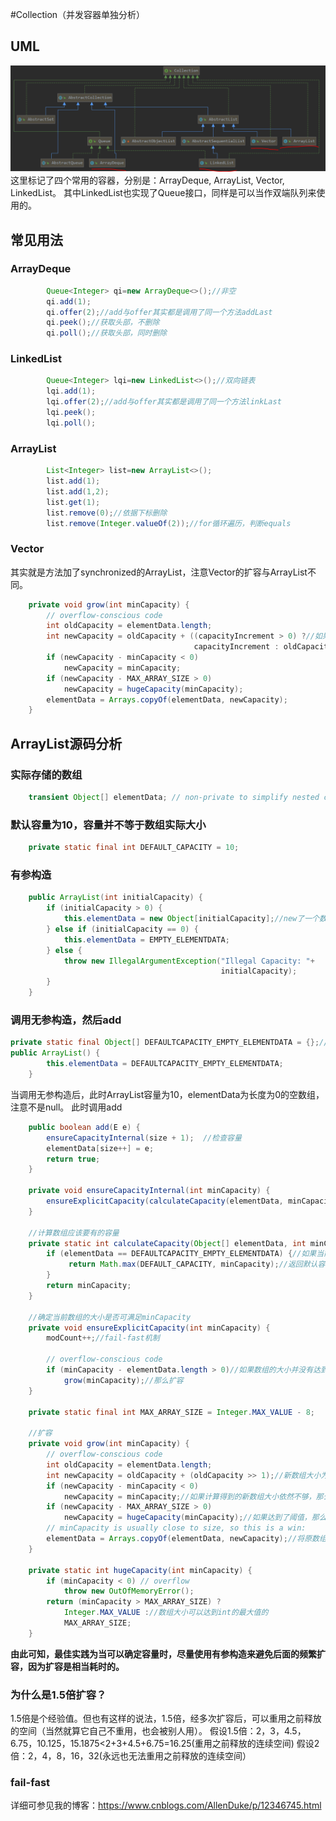 #Collection（并发容器单独分析）
## UML
![collection](../images/CollectionUML.PNG)
这里标记了四个常用的容器，分别是：ArrayDeque, ArrayList, Vector, LinkedList。
其中LinkedList也实现了Queue接口，同样是可以当作双端队列来使用的。
## 常见用法
### ArrayDeque
```java
        Queue<Integer> qi=new ArrayDeque<>();//非空
        qi.add(1);
        qi.offer(2);//add与offer其实都是调用了同一个方法addLast
        qi.peek();//获取头部，不删除
        qi.poll();//获取头部，同时删除
```
### LinkedList
```java
        Queue<Integer> lqi=new LinkedList<>();//双向链表
        lqi.add(1);
        lqi.offer(2);//add与offer其实都是调用了同一个方法linkLast
        lqi.peek();
        lqi.poll();
```
### ArrayList
```java
        List<Integer> list=new ArrayList<>();
        list.add(1);
        list.add(1,2);
        list.get(1);
        list.remove(0);//依据下标删除
        list.remove(Integer.valueOf(2));//for循环遍历，判断equals
```
### Vector
其实就是方法加了synchronized的ArrayList，注意Vector的扩容与ArrayList不同。
```java
    private void grow(int minCapacity) {
        // overflow-conscious code
        int oldCapacity = elementData.length;
        int newCapacity = oldCapacity + ((capacityIncrement > 0) ?//如果构造时设定的增量为0，那么两倍扩容。
                                         capacityIncrement : oldCapacity);
        if (newCapacity - minCapacity < 0)
            newCapacity = minCapacity;
        if (newCapacity - MAX_ARRAY_SIZE > 0)
            newCapacity = hugeCapacity(minCapacity);
        elementData = Arrays.copyOf(elementData, newCapacity);
    }
```
## ArrayList源码分析
### 实际存储的数组
```java
    transient Object[] elementData; // non-private to simplify nested class access
```
### 默认容量为10，容量并不等于数组实际大小
```java
    private static final int DEFAULT_CAPACITY = 10;
```
### 有参构造
```java
    public ArrayList(int initialCapacity) {
        if (initialCapacity > 0) {
            this.elementData = new Object[initialCapacity];//new了一个数组
        } else if (initialCapacity == 0) {
            this.elementData = EMPTY_ELEMENTDATA;
        } else {
            throw new IllegalArgumentException("Illegal Capacity: "+
                                               initialCapacity);
        }
    }
```
### 调用无参构造，然后add
```java
private static final Object[] DEFAULTCAPACITY_EMPTY_ELEMENTDATA = {};//这是长度为0的空数组
public ArrayList() {
        this.elementData = DEFAULTCAPACITY_EMPTY_ELEMENTDATA;
    }
```
当调用无参构造后，此时ArrayList容量为10，elementData为长度为0的空数组，注意不是null。
此时调用add
```java
    public boolean add(E e) {
        ensureCapacityInternal(size + 1);  //检查容量
        elementData[size++] = e;
        return true;
    }

    private void ensureCapacityInternal(int minCapacity) {
        ensureExplicitCapacity(calculateCapacity(elementData, minCapacity));//计算当前数组容量
    }

    //计算数组应该要有的容量
    private static int calculateCapacity(Object[] elementData, int minCapacity) {
        if (elementData == DEFAULTCAPACITY_EMPTY_ELEMENTDATA) {//如果当前数组是默认的长度为0的空数组
             return Math.max(DEFAULT_CAPACITY, minCapacity);//返回默认容量10与当前要求的最小容量两者之间的最大值
        }
        return minCapacity;
    }

    //确定当前数组的大小是否可满足minCapacity
    private void ensureExplicitCapacity(int minCapacity) {
        modCount++;//fail-fast机制

        // overflow-conscious code
        if (minCapacity - elementData.length > 0)//如果数组的大小并没有达到容量
            grow(minCapacity);//那么扩容
    }

    private static final int MAX_ARRAY_SIZE = Integer.MAX_VALUE - 8;

    //扩容
    private void grow(int minCapacity) {
        // overflow-conscious code
        int oldCapacity = elementData.length;
        int newCapacity = oldCapacity + (oldCapacity >> 1);//新数组大小为旧数组大小的1.5倍
        if (newCapacity - minCapacity < 0)
            newCapacity = minCapacity;//如果计算得到的新数组大小依然不够，那么就直接用minCapacityz这个容量
        if (newCapacity - MAX_ARRAY_SIZE > 0)
            newCapacity = hugeCapacity(minCapacity);//如果达到了阈值，那么这是一个大容量
        // minCapacity is usually close to size, so this is a win:
        elementData = Arrays.copyOf(elementData, newCapacity);//将原数组的元素赋值到新数组上
    }
    
    private static int hugeCapacity(int minCapacity) {
        if (minCapacity < 0) // overflow
            throw new OutOfMemoryError();
        return (minCapacity > MAX_ARRAY_SIZE) ?
            Integer.MAX_VALUE ://数组大小可以达到int的最大值的
            MAX_ARRAY_SIZE;
    }
```
**由此可知，最佳实践为当可以确定容量时，尽量使用有参构造来避免后面的频繁扩容，因为扩容是相当耗时的。** 
### 为什么是1.5倍扩容？
1.5倍是个经验值。但也有这样的说法，1.5倍，经多次扩容后，可以重用之前释放的空间（当然就算它自己不重用，也会被别人用）。
假设1.5倍：2，3，4.5，6.75，10.125，15.1875<2+3+4.5+6.75=16.25(重用之前释放的连续空间)
假设2倍：2，4，8，16，32(永远也无法重用之前释放的连续空间）
### fail-fast
详细可参见我的博客：https://www.cnblogs.com/AllenDuke/p/12346745.html